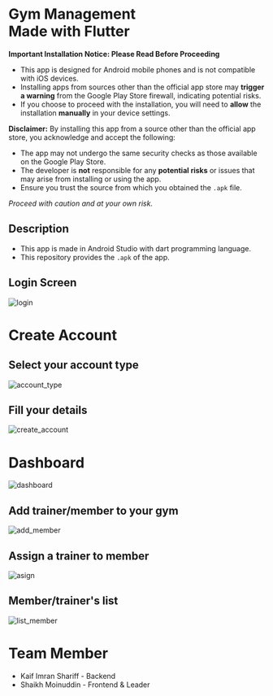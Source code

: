 # Gym Management <br /> Made with Flutter

**Important Installation Notice: Please Read Before Proceeding**

- This app is designed for Android mobile phones and is not compatible with iOS devices.
- Installing apps from sources other than the official app store may __trigger a warning__ from the Google Play Store firewall, indicating potential risks.
- If you choose to proceed with the installation, you will need to __allow__ the installation __manually__ in your device settings.

**Disclaimer:**
By installing this app from a source other than the official app store, you acknowledge and accept the following:
- The app may not undergo the same security checks as those available on the Google Play Store.
- The developer is __not__ responsible for any __potential risks__ or issues that may arise from installing or using the app.
- Ensure you trust the source from which you obtained the `.apk` file.

*Proceed with caution and at your own risk.*

## Description
- This app is made in Android Studio with dart programming language.
- This repository provides the `.apk` of the app.

## Login Screen
![login](https://github.com/Random-Guyz/Gym-Management/assets/93507427/66e23aca-9ac1-4d54-9a43-54e1eb20613d)

# Create Account

## Select your account type
![account_type](https://github.com/Random-Guyz/Gym-Management/assets/93507427/0616e269-a7c4-4908-9877-02f01aefcf92)

## Fill your details
![create_account](https://github.com/Random-Guyz/Gym-Management/assets/93507427/f5505d07-b653-49f8-a45d-318d4f361ebf)

# Dashboard
![dashboard](https://github.com/Random-Guyz/Gym-Management/assets/93507427/b483f5c7-31af-4b2a-bb37-9b8a5630e991)


## Add trainer/member to your gym
![add_member](https://github.com/Random-Guyz/Gym-Management/assets/93507427/460087dd-d3d6-45d0-bd43-af5eb9c52f35)

## Assign a trainer to member
![asign](https://github.com/Random-Guyz/Gym-Management/assets/93507427/5f7ae49b-1021-4901-ba58-7cecc6f52c6a)

## Member/trainer's list
![list_member](https://github.com/Random-Guyz/Gym-Management/assets/93507427/ce004522-1643-4d4d-bcc2-24fdc98c17f6)


# Team Member

 - Kaif Imran Shariff - Backend
 - Shaikh Moinuddin - Frontend & Leader
